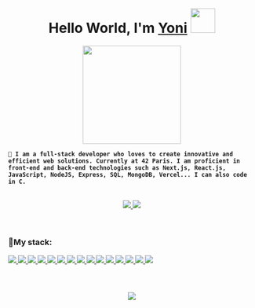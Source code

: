 <h1 align='center'>Hello World, I'm <a href="https://www.yonibns.com" target="_blank">Yoni</a> <img src="https://user-images.githubusercontent.com/43292234/179925738-4df11b89-1924-4d3d-82b5-3a197ac4f031.gif" width="50" /></h1>


<div id="header" align="center">
  <img src="https://github.com/yobns/yobns/assets/132787980/3e83ee7e-75ba-4858-9c0f-dcaa5e649ae2" width="200px"/>
</div>

**`🚀 I am a full-stack developer who loves to create innovative and efficient web solutions. Currently at 42 Paris. I am proficient in front-end and back-end technologies such as Next.js, React.js, JavaScript, NodeJS, Express, SQL, MongoDB, Vercel... I can also code in C.`**

<br>
<div id="header" align="center">
  <div style="text-align: center;">
    <a href="https://www.linkedin.com/in/yonibns">
      <img src="https://img.shields.io/badge/LinkedIn-0077B5?style=for-the-badge&logo=linkedin&logoColor=white"/>
    </a>
    <a href="https://www.yonibns.com">
      <img src="https://img.shields.io/badge/Portfolio-000000?style=for-the-badge"/>
    </a>
  </div>
</div>
<br>

#

<h3>🎯My stack:</h3>
  <a href=" ">
    <img src="https://img.shields.io/badge/C-00599C?style=for-the-badge&logo=c&logoColor=white"/>
    <img src="https://img.shields.io/badge/Bash-4EAA25?style=for-the-badge&logo=gnubash&logoColor=white"/>
    <img src="https://img.shields.io/badge/React-20232A?style=for-the-badge&logo=react&logoColor=61DAFB"/>
    <img src="https://img.shields.io/badge/Next.js-000000?style=for-the-badge&logo=nextdotjs&logoColor=white"/>
    <img src="https://img.shields.io/badge/JavaScript-323330?style=for-the-badge&logo=javascript&logoColor=F7DF1E"/>
    <img src="https://img.shields.io/badge/HTML5-E34F26?style=for-the-badge&logo=html5&logoColor=white"/>
    <img src="https://img.shields.io/badge/CSS3-1572B6?style=for-the-badge&logo=css3&logoColor=white"/>
    <img src="https://img.shields.io/badge/Node.js-339933?style=for-the-badge&logo=node.js&logoColor=white"/>
    <img src="https://img.shields.io/badge/Express.js-000000?style=for-the-badge&logo=express&logoColor=white"/>
    <img src="https://img.shields.io/badge/SQL-4479A1?style=for-the-badge&logo=mysql&logoColor=white"/>
    <img src="https://img.shields.io/badge/MongoDB-47A248?style=for-the-badge&logo=mongodb&logoColor=white"/>
    <img src="https://img.shields.io/badge/Vercel-000000?style=for-the-badge&logo=vercel&logoColor=white"/>  
    <img src="https://img.shields.io/badge/VSCode-0078D4?style=for-the-badge&logo=visual%20studio%20code&logoColor=white"/>
    <img src="https://img.shields.io/badge/Git-F05032?style=for-the-badge&logo=git&logoColor=white"/>
    <img src="https://img.shields.io/badge/Tailwind-38B2AC?style=for-the-badge&logo=tailwind-css&logoColor=white"/>
  </a>

#
<br/>

<div align="center">
    <img src="https://github-readme-stats.vercel.app/api/top-langs/?username=yobns&layout=compact&theme=dark">
</div>
